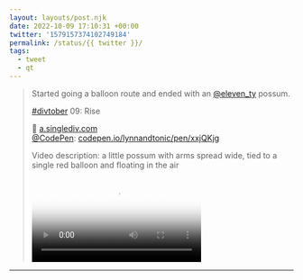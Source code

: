 ```yaml
---
layout: layouts/post.njk
date: 2022-10-09 17:10:31 +00:00
twitter: '1579157374102749184'
permalink: /status/{{ twitter }}/
tags: 
  - tweet
  - qt
---
```


> Started going a balloon route and ended with an [@eleven_ty](https://twitter.com/eleven_ty) possum.
> 
> [#divtober](https://twitter.com/hashtag/divtober) 09: Rise
> 
> 🎈 [a.singlediv.com](https://a.singlediv.com)  
> [@CodePen](https://twitter.com/CodePen): [codepen.io/lynnandtonic/pen/xxjQKjg](https://codepen.io/lynnandtonic/pen/xxjQKjg)
> 
> <p class="sr-only">Video description: a little possum with arms spread wide, tied to a single red balloon and floating in the air</p>
> 
> <video controls loop preload="metadata" poster="/img/FepK0DEUAAEerVD.jpg"><source src="/img/1579157374102749184-FepK0DEUAAEerVD.mp4">Your browser does not support the video tag.</video>

---
